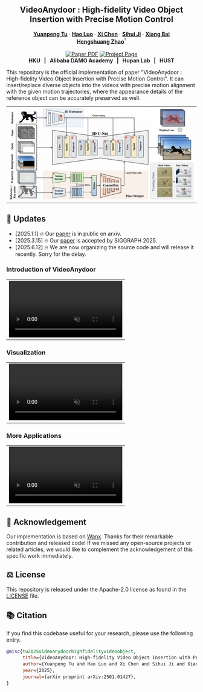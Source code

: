 
<p align="center">

  <h2 align="center">VideoAnydoor : High-fidelity Video Object Insertion with Precise Motion Control</h2>
  <p align="center">
    <a href=""><strong>Yuanpeng Tu</strong></a>
    ·
    <a href="https://scholar.google.com/citations?user=7QvWnzMAAAAJ&hl=zh-CN"><strong>Hao Luo</strong></a>
    ·
    <a href="https://xavierchen34.github.io/"><strong>Xi Chen</strong></a>
    ·
    <a href="https://sihuiji.github.io/"><strong>Sihui Ji</strong></a>
    ·
    <a href="https://scholar.google.com/citations?user=UeltiQ4AAAAJ&hl=en"><strong>Xiang Bai</strong></a>
    <br>
    <a href="https://hszhao.github.io/"><strong>Hengshuang Zhao</strong></a><sup>†</sup>
    <br>
    <br>
        <a href="https://arxiv.org/pdf/2501.01427"><img src='https://img.shields.io/badge/arXiv-VideoAnydoor-red' alt='Paper PDF'></a>
        <a href='https://videoanydoor.github.io/'><img src='https://img.shields.io/badge/Project_Page-VideoAnydoor-blue' alt='Project Page'></a>
        <!-- <a href='https://mp.weixin.qq.com/s/vDR4kPLqnCUwfPiBNKKV9A'><img src='https://badges.aleen42.com/src/wechat.svg'></a> -->
        <!-- <a href='https://huggingface.co/Shuaishuai0219/Animate-X'><img src='https://img.shields.io/badge/%F0%9F%A4%97%20HuggingFace-Model-yellow'></a> -->
    <br>
    <b></a>HKU &nbsp; | &nbsp; </a> Alibaba DAMO Academy &nbsp; | &nbsp; </a> Hupan Lab &nbsp; | &nbsp; </a> HUST</b>
    <br>
  </p>
</p>

This repository is the official implementation of paper "VideoAnydoor : High-fidelity Video Object Insertion with Precise Motion Control". It can insert/replace diverse objects into the videos with precise motion alignment with the given motion trajectories, where the appearance details of the reference object can be accurately preserved as well.
  <table align="center">
    <tr>
    <td>
      <img src="framework.png">
    </td>
    </tr>
  </table>


## &#x1F4CC; Updates
* [2025.1.1] 🔥 Our [paper](https://arxiv.org/pdf/2506.09995) is in public on arxiv.
* [2025.3.15] 🔥 Our [paper](https://arxiv.org/pdf/2506.09995) is accepted by SIGGRAPH 2025.
* [2025.6.12] 🔥 We are now organizing the source code and will release it recently. Sorry for the delay.



### Introduction of VideoAnydoor

<table class="center">
<tr>
    <td width=100% style="border: none">
        <video controls loop src="https://github.com/user-attachments/assets/190f88c4-97e1-4767-bf6b-3ce59059fd9a" muted="false"></video>
    </td>
</tr>
</table>

### Visualization


<table class="center">
<tr>
    <td width=100% style="border: none">
        <video controls loop src="https://github.com/user-attachments/assets/4befa175-0e5e-48e1-9d2e-9d97d080644b" muted="false"></video>
    </td>
</tr>
</table>

### More Applications

<table class="center">
<tr>
    <td width=100% style="border: none">
        <video controls loop src="https://github.com/user-attachments/assets/bcb8d0f5-a9f5-4077-86ba-068e889d38be" muted="false"></video>
    </td>
</tr>
</table>


## &#x1F4E7; Acknowledgement
Our implementation is based on [Wanx](https://github.com/modelscope/DiffSynth-Studio). Thanks for their remarkable contribution and released code! If we missed any open-source projects or related articles, we would like to complement the acknowledgement of this specific work immediately.

## &#x2696; License
This repository is released under the Apache-2.0 license as found in the [LICENSE](LICENSE) file.

## &#x1F4DA; Citation
If you find this codebase useful for your research, please use the following entry.
```BibTeX
@misc{tu2025videoanydoorhighfidelityvideoobject,
      title={VideoAnydoor: High-fidelity Video Object Insertion with Precise Motion Control}, 
      author={Yuanpeng Tu and Hao Luo and Xi Chen and Sihui Ji and Xiang Bai and Hengshuang Zhao},
      year={2025},
      journal={arXiv preprint arXiv:2501.01427}, 
}
        

```
